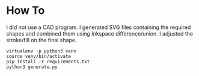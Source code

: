# How To

I did not use a CAD program. I generated SVG files containing the required shapes and combined them using Inkspace difference/union. I adjusted the stroke/fill on the final shape.

    virtualenv -p python3 venv
    source venv/bin/activate
    pip install -r requirements.txt
    python3 generate.py
